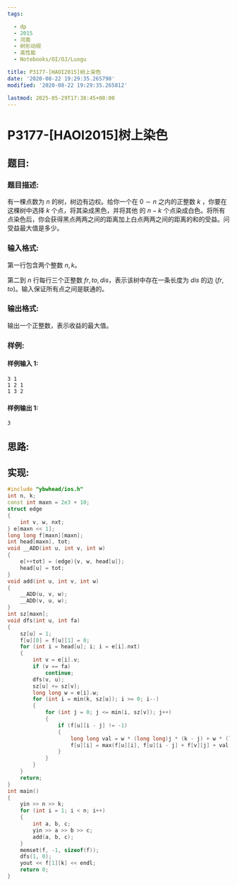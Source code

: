 ```yaml
---
tags:

  - dp
  - 2015
  - 河南
  - 树形动规
  - 高性能
  - Notebooks/OI/OJ/Luogu

title: P3177-[HAOI2015]树上染色
date: '2020-08-22 19:29:35.265798'
modified: '2020-08-22 19:29:35.265812'

lastmod: 2025-05-29T17:38:45+08:00
---
```


# P3177-[HAOI2015]树上染色

## 题目:

### 题目描述:

有一棵点数为 $n$ 的树，树边有边权。给你一个在 $0 \sim n$ 之内的正整数 $k$ ，你要在这棵树中选择 $k$ 个点，将其染成黑色，并将其他 的 $n-k$ 个点染成白色。将所有点染色后，你会获得黑点两两之间的距离加上白点两两之间的距离的和的受益。问受益最大值是多少。

### 输入格式:

第一行包含两个整数 $n, k$。

第二到 $n$ 行每行三个正整数 $fr, to, dis$，表示该树中存在一条长度为 $dis$ 的边 $(fr, to)$。输入保证所有点之间是联通的。

### 输出格式:

输出一个正整数，表示收益的最大值。

### 样例:

#### 样例输入 1:

``` 
3 1
1 2 1
1 3 2
```

#### 样例输出 1:

``` 
3
```

## 思路:

## 实现:

``` cpp
#include "ybwhead/ios.h"
int n, k;
const int maxn = 2e3 + 10;
struct edge
{
    int v, w, nxt;
} e[maxn << 1];
long long f[maxn][maxn];
int head[maxn], tot;
void __ADD(int u, int v, int w)
{
    e[++tot] = (edge){v, w, head[u]};
    head[u] = tot;
}
void add(int u, int v, int w)
{
    __ADD(u, v, w);
    __ADD(v, u, w);
}
int sz[maxn];
void dfs(int u, int fa)
{
    sz[u] = 1;
    f[u][0] = f[u][1] = 0;
    for (int i = head[u]; i; i = e[i].nxt)
    {
        int v = e[i].v;
        if (v == fa)
            continue;
        dfs(v, u);
        sz[u] += sz[v];
        long long w = e[i].w;
        for (int i = min(k, sz[u]); i >= 0; i--)
        {
            for (int j = 0; j <= min(i, sz[v]); j++)
            {
                if (f[u][i - j] != -1)
                {
                    long long val = w * (long long)j * (k - j) + w * (long long)(sz[v] - j) * (n - k + j - sz[v]);
                    f[u][i] = max(f[u][i], f[u][i - j] + f[v][j] + val);
                }
            }
        }
    }
    return;
}
int main()
{
    yin >> n >> k;
    for (int i = 1; i < n; i++)
    {
        int a, b, c;
        yin >> a >> b >> c;
        add(a, b, c);
    }
    memset(f, -1, sizeof(f));
    dfs(1, 0);
    yout << f[1][k] << endl;
    return 0;
}
```
